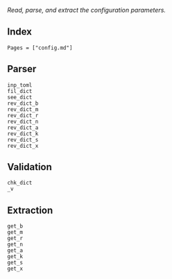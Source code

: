 *Read, parse, and extract the configuration parameters.*

## Index

```@index
Pages = ["config.md"]
```

## Parser

```@docs
inp_toml
fil_dict
see_dict
rev_dict_b
rev_dict_m
rev_dict_r
rev_dict_n
rev_dict_a
rev_dict_k
rev_dict_s
rev_dict_x
```

## Validation

```@docs
chk_dict
_v
```

## Extraction

```@docs
get_b
get_m
get_r
get_n
get_a
get_k
get_s
get_x
```

